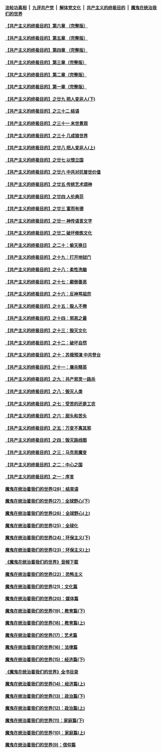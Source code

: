 ####  [法轮功真相](../../../../basic/blob/master/README.md?t=05071602) &nbsp;|&nbsp; [九评共产党](../../../../9ping.md/blob/master/README.md?t=05071602) &nbsp;|&nbsp; [解体党文化](../../../../jtdwh.md/blob/master/README.md?t=05071602)  &nbsp;|&nbsp; [共产主义的终极目的](../../../../gczydzjmd.md/blob/master/README.md?t=05071602) &nbsp;|&nbsp; [魔鬼在统治我们的世界](../../../../mgztzwmdsj.md/blob/master/README.md?t=05071602) 

#### [【共产主义的终极目的】第六章 （完整版）](../pages/nsc422/n11428913.md?t=05071602) 

#### [【共产主义的终极目的】第五章 （完整版）](../pages/nsc422/n11428912.md?t=05071602) 

#### [【共产主义的终极目的】第四章 （完整版）](../pages/nsc422/n11428907.md?t=05071602) 

#### [【共产主义的终极目的】第三章（完整版）](../pages/nsc422/n11428848.md?t=05071602) 

#### [【共产主义的终极目的】第二章（完整版）](../pages/nsc422/n11428831.md?t=05071602) 

#### [【共产主义的终极目的】第一章（完整版）](../pages/nsc422/n11417651.md?t=05071602) 

#### [【共产主义的终极目的】之廿九 把人变非人(下)](../pages/nsc422/n11344140.md?t=05071602) 

#### [【共产主义的终极目的】之三十二 结语](../pages/nsc422/n11360535.md?t=05071602) 

#### [【共产主义的终极目的】之三十一 末世景观](../pages/nsc422/n11351129.md?t=05071602) 

#### [【共产主义的终极目的】之三十 几成狼世界](../pages/nsc422/n11348280.md?t=05071602) 

#### [【共产主义的终极目的】之廿八 把人变非人(上)](../pages/nsc422/n11340492.md?t=05071602) 

#### [【共产主义的终极目的】之廿七 以恨立国](../pages/nsc422/n11336944.md?t=05071602) 

#### [【共产主义的终极目的】之廿六 中共对抗普世价值](../pages/nsc422/n11324785.md?t=05071602) 

#### [【共产主义的终极目的】之廿五 传统艺术颂神](../pages/nsc422/n11296396.md?t=05071602) 

#### [【共产主义的终极目的】之廿四 人伦典范](../pages/nsc422/n11296397.md?t=05071602) 

#### [【共产主义的终极目的】之廿三 富而有德](../pages/nsc422/n11283598.md?t=05071602) 

#### [【共产主义的终极目的】之廿一 神传语言文字](../pages/nsc422/n11263265.md?t=05071602) 

#### [【共产主义的终极目的】之廿二 破坏修炼文化](../pages/nsc422/n11245728.md?t=05071602) 

#### [【共产主义的终极目的】之二十：偷天换日](../pages/nsc422/n11238846.md?t=05071602) 

#### [【共产主义的终极目的】之十九：打开地狱门](../pages/nsc422/n11206376.md?t=05071602) 

#### [【共产主义的终极目的】之十八：柔性洗脑](../pages/nsc422/n11199994.md?t=05071602) 

#### [【共产主义的终极目的】之十七：颠倒善恶](../pages/nsc422/n11179782.md?t=05071602) 

#### [【共产主义的终极目的】之十六：反神骂祖宗](../pages/nsc422/n11166798.md?t=05071602) 

#### [【共产主义的终极目的】之十五：毁人不倦](../pages/nsc422/n11166792.md?t=05071602) 

#### [【共产主义的终极目的】之十四：邪恶之最](../pages/nsc422/n11150249.md?t=05071602) 

#### [【共产主义的终极目的】之十三：毁灭文化](../pages/nsc422/n11135227.md?t=05071602) 

#### [【共产主义的终极目的】之十二：破坏自然](../pages/nsc422/n11135214.md?t=05071602) 

#### [【共产主义的终极目的】之十：苏俄预演 中共登台](../pages/nsc422/n11118424.md?t=05071602) 

#### [【共产主义的终极目的】之十一：屠杀精英](../pages/nsc422/n11118442.md?t=05071602) 

#### [【共产主义的终极目的】之九：共产邪灵一路杀](../pages/nsc422/n11114139.md?t=05071602) 

#### [【共产主义的终极目的】之八：毁灭人类](../pages/nsc422/n11108503.md?t=05071602) 

#### [【共产主义的终极目的】之七：受苦的还是工农](../pages/nsc422/n11101809.md?t=05071602) 

#### [【共产主义的终极目的】之六：甜头和苦头](../pages/nsc422/n11096971.md?t=05071602) 

#### [【共产主义的终极目的】之五：万变不离其邪](../pages/nsc422/n11091285.md?t=05071602) 

#### [【共产主义的终极目的】之四：毁灭路线图](../pages/nsc422/n11086284.md?t=05071602) 

#### [【共产主义的终极目的】之三：马克思魔变](../pages/nsc422/n11061941.md?t=05071602) 

#### [【共产主义的终极目的】之二：中心之国](../pages/nsc422/n11047728.md?t=05071602) 

#### [【共产主义的终极目的】之一：序言](../pages/nsc422/n11086077.md?t=05071602) 

#### [魔鬼在统治着我们的世界(28)：结束语](../pages/nsc422/n10936246.md?t=05071602) 

#### [魔鬼在统治着我们的世界(27)：全球野心(下)](../pages/nsc422/n10928319.md?t=05071602) 

#### [魔鬼在统治着我们的世界(26)：全球野心(上)](../pages/nsc422/n10900318.md?t=05071602) 

#### [魔鬼在统治着我们的世界(25)：全球化](../pages/nsc422/n10788205.md?t=05071602) 

#### [魔鬼在统治着我们的世界(24)：环保主义(下)](../pages/nsc422/n10695307.md?t=05071602) 

#### [魔鬼在统治着我们的世界(23)：环保主义(上)](../pages/nsc422/n10688613.md?t=05071602) 

#### [《魔鬼在统治着我们的世界》音频下载](../pages/nsc422/n10635553.md?t=05071602) 

#### [魔鬼在统治着我们的世界(22)：恐怖主义](../pages/nsc422/n10614727.md?t=05071602) 

#### [魔鬼在统治着我们的世界(21)：文化篇](../pages/nsc422/n10597706.md?t=05071602) 

#### [魔鬼在统治着我们的世界(20)：媒体篇](../pages/nsc422/n10586579.md?t=05071602) 

#### [魔鬼在统治着我们的世界(19)：教育篇(下)](../pages/nsc422/n10564808.md?t=05071602) 

#### [魔鬼在统治着我们的世界(18)：教育篇(上)](../pages/nsc422/n10526970.md?t=05071602) 

#### [魔鬼在统治着我们的世界(17)：艺术篇](../pages/nsc422/n10499093.md?t=05071602) 

#### [魔鬼在统治着我们的世界(16)：法律篇](../pages/nsc422/n10485969.md?t=05071602) 

#### [魔鬼在统治着我们的世界(15)：经济篇(下)](../pages/nsc422/n10469975.md?t=05071602) 

#### [《魔鬼在统治着我们的世界》全书目录](../pages/nsc422/n10464261.md?t=05071602) 

#### [魔鬼在统治着我们的世界(14)：经济篇(上)](../pages/nsc422/n10457370.md?t=05071602) 

#### [魔鬼在统治着我们的世界(13)：政治篇(下)](../pages/nsc422/n10448270.md?t=05071602) 

#### [魔鬼在统治着我们的世界(12)：政治篇(上)](../pages/nsc422/n10444576.md?t=05071602) 

#### [魔鬼在统治着我们的世界(11)：家庭篇(下)](../pages/nsc422/n10440961.md?t=05071602) 

#### [魔鬼在统治着我们的世界(10)：家庭篇(上)](../pages/nsc422/n10435448.md?t=05071602) 

#### [魔鬼在统治着我们的世界(9)：信仰篇](../pages/nsc422/n10432159.md?t=05071602) 

